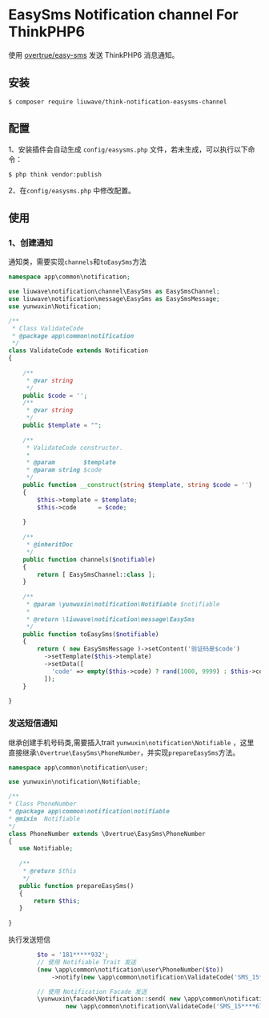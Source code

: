 # EasySms Notification channel  For ThinkPHP6

使用 [overtrue/easy-sms](https://github.com/overtrue/easy-sms) 发送 ThinkPHP6 消息通知。

## 安装

```shell
$ composer require liuwave/think-notification-easysms-channel
```

## 配置

1、安装插件会自动生成 `config/easysms.php` 文件，若未生成，可以执行以下命令：
```shell 
$ php think vendor:publish
```
2、在`config/easysms.php` 中修改配置。



## 使用

### 1、创建通知
通知类，需要实现`channels`和`toEasySms`方法
```php
namespace app\common\notification;

use liuwave\notification\channel\EasySms as EasySmsChannel;
use liuwave\notification\message\EasySms as EasySmsMessage;
use yunwuxin\Notification;

/**
 * Class ValidateCode
 * @package app\common\notification
 */
class ValidateCode extends Notification
{
    
    /**
     * @var string
     */
    public $code = '';
    /**
     * @var string
     */
    public $template = "";
    
    /**
     * ValidateCode constructor.
     *
     * @param        $template
     * @param string $code
     */
    public function __construct(string $template, string $code = '')
    {
        $this->template = $template;
        $this->code      = $code;
        
    }
    
    /**
     * @inheritDoc
     */
    public function channels($notifiable)
    {
        return [ EasySmsChannel::class ];
    }
    
    /**
     * @param \yunwuxin\notification\Notifiable $notifiable
     *
     * @return \liuwave\notification\message\EasySms
     */
    public function toEasySms($notifiable)
    {
        return ( new EasySmsMessage )->setContent('验证码是$code')
          ->setTemplate($this->template)
          ->setData([
            'code' => empty($this->code) ? rand(1000, 9999) : $this->code,
          ]);
    }
    
}
```
 ### 发送短信通知
 
 继承创建手机号码类,需要插入trait `yunwuxin\notification\Notifiable` ，这里直接继承`\Overtrue\EasySms\PhoneNumber`，并实现`prepareEasySms`方法。
 ```php
namespace app\common\notification\user;

use yunwuxin\notification\Notifiable;

/**
 * Class PhoneNumber
 * @package app\common\notification\notifiable
 * @mixin  Notifiable
 */
class PhoneNumber extends \Overtrue\EasySms\PhoneNumber
{
    use Notifiable;
    
    /**
     * @return $this
     */
    public function prepareEasySms()
    {
        return $this;
    }
    
}

```
 

执行发送短信

```php
        $to = '181*****932';   
        // 使用 Notifiable Trait 发送
        (new \app\common\notification\user\PhoneNumber($to))
            ->notify(new \app\common\notification\ValidateCode('SMS_15****670'));

        // 使用 Notification Facade 发送
        \yunwuxin\facade\Notification::send( new \app\common\notification\user\PhoneNumber($to), 
                new \app\common\notification\ValidateCode('SMS_15****670'));
        

```
 
